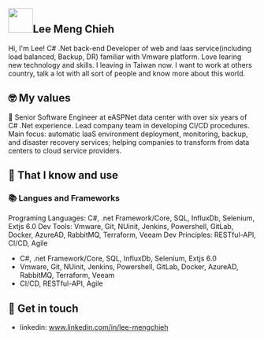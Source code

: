 ## <img width="50px" src="https://raw.githubusercontent.com/ms314006/ms314006/basic/resource/gqsm.png" />Lee Meng Chieh

Hi, I'm Lee! C# .Net back-end Developer of web and Iaas service(including load balanced, Backup, DR) familiar with Vmware platform. Love learing new technology and skills. I leaving in Taiwan now. I want to work at others country, talk a lot with all sort of people and know more about this world.

## 🤓 My values
🙌 Senior Software Engineer at eASPNet data center with over six years of C# .Net experience. Lead company team in developing CI/CD procedures. Main focus: automatic IaaS environment deployment, monitoring, backup, and disaster recovery services; helping companies to transform from data centers to cloud service providers. 

## 🧠 That I know and use
### 📚 Langues and Frameworks
Programing Languages: C#, .net Framework/Core, SQL, InfluxDb, Selenium, Extjs 6.0
Dev Tools: Vmware, Git, NUinit, Jenkins, Powershell, GitLab, Docker, AzureAD, RabbitMQ, Terraform, Veeam
Dev Principles: RESTful-API, CI/CD, Agile


- C#, .net Framework/Core, SQL, InfluxDb, Selenium, Extjs 6.0
- Vmware, Git, NUinit, Jenkins, Powershell, GitLab, Docker, AzureAD, RabbitMQ, Terraform, Veeam
- CI/CD, RESTful-API,  Agile

## 🔗 Get in touch
- linkedin: www.linkedin.com/in/lee-mengchieh
